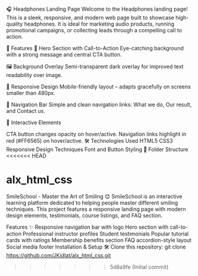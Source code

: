🎧 Headphones Landing Page
Welcome to the Headphones landing page! This is a sleek, responsive, and modern web page built to showcase high-quality headphones. It is ideal for marketing audio products, running promotional campaigns, or collecting leads through a compelling call to action.

🚀 Features
🎯 Hero Section with Call-to-Action
Eye-catching background with a strong message and central CTA button.

🖼️ Background Overlay
Semi-transparent dark overlay for improved text readability over image.

📱 Responsive Design
Mobile-friendly layout – adapts gracefully on screens smaller than 480px.

🔗 Navigation Bar
Simple and clean navigation links: What we do, Our result, and Contact us.

💅 Interactive Elements

CTA button changes opacity on hover/active.
Navigation links highlight in red (#FF6565) on hover/active.
🛠️ Technologies Used
HTML5
CSS3
Responsive Design Techniques
Font and Button Styling
📁 Folder Structure
<<<<<<< HEAD

alx_html_css
=======

SmileSchool - Master the Art of Smiling 😊
SmileSchool is an interactive learning platform dedicated to helping people master different smiling techniques. This project features a responsive landing page with modern design elements, testimonials, course listings, and FAQ section.

Features ✨
Responsive navigation bar with logo
Hero section with call-to-action
Professional instructor profiles
Student testimonials
Popular tutorial cards with ratings
Membership benefits section
FAQ accordion-style layout
Social media footer
Installation & Setup 🛠️
Clone this repository:
git clone https://github.com/JKidlat/alx_html_css.git
>>>>>>> 5d8a9fe (Initial commit)